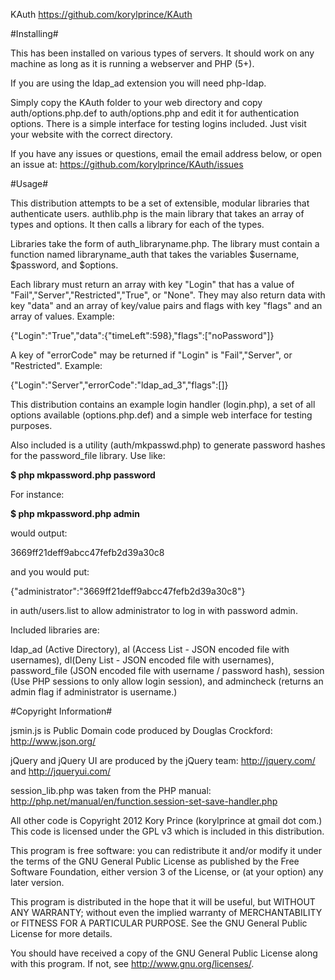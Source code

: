 KAuth
https://github.com/korylprince/KAuth

#Installing#

This has been installed on various types of servers. It should work on any machine as long as it is running a webserver and PHP (5+).

If you are using the ldap_ad extension you will need php-ldap.

Simply copy the KAuth folder to your web directory and copy auth/options.php.def to auth/options.php and edit it for authentication options.
There is a simple interface for testing logins included. Just visit your website with the correct directory.

If you have any issues or questions, email the email address below, or open an issue at:
https://github.com/korylprince/KAuth/issues

#Usage#

This distribution attempts to be a set of extensible, modular libraries that authenticate users.
authlib.php is the main library that takes an array of types and options. It then calls a library for each of the types.

Libraries take the form of auth\_libraryname.php. The library must contain a function named libraryname\_auth that takes the variables $username, $password, and $options.

Each library must return an array with key "Login" that has a value of "Fail","Server","Restricted","True", or "None". They may also return data with key "data" and an array of key/value pairs and flags with key "flags" and an array of values.
Example:

{"Login":"True","data":{"timeLeft":598},"flags":["noPassword"]}

A key of "errorCode" may be returned if "Login" is "Fail","Server", or "Restricted".
Example:

{"Login":"Server","errorCode":"ldap_ad_3","flags":[]}

This distribution contains an example login handler (login.php), a set of all options available (options.php.def) and a simple web interface for testing purposes.

Also included is a utility (auth/mkpasswd.php) to generate password hashes for the password_file library. Use like:

**$ php mkpassword.php password**

For instance:

**$ php mkpassword.php admin**

would output:

3669ff21deff9abcc47fefb2d39a30c8

and you would put:

{"administrator":"3669ff21deff9abcc47fefb2d39a30c8"}

in auth/users.list to allow administrator to log in with password admin.

Included libraries are:

ldap\_ad (Active Directory), al (Access List - JSON encoded file with usernames), dl(Deny List - JSON encoded file with usernames), password\_file (JSON encoded file with username / password hash), session (Use PHP sessions to only allow login session), and admincheck (returns an admin flag if administrator is username.)

#Copyright Information#

jsmin.js is Public Domain code produced by Douglas Crockford: http://www.json.org/

jQuery and jQuery UI are produced by the jQuery team: http://jquery.com/ and http://jqueryui.com/

session_lib.php was taken from the PHP manual: http://php.net/manual/en/function.session-set-save-handler.php

All other code is Copyright 2012 Kory Prince (korylprince at gmail dot com.) This code is licensed under the GPL v3 which is included in this distribution.

This program is free software: you can redistribute it and/or modify
it under the terms of the GNU General Public License as published by
the Free Software Foundation, either version 3 of the License, or
(at your option) any later version.

This program is distributed in the hope that it will be useful,
but WITHOUT ANY WARRANTY; without even the implied warranty of
MERCHANTABILITY or FITNESS FOR A PARTICULAR PURPOSE.  See the
GNU General Public License for more details.

You should have received a copy of the GNU General Public License
along with this program.  If not, see <http://www.gnu.org/licenses/>.

